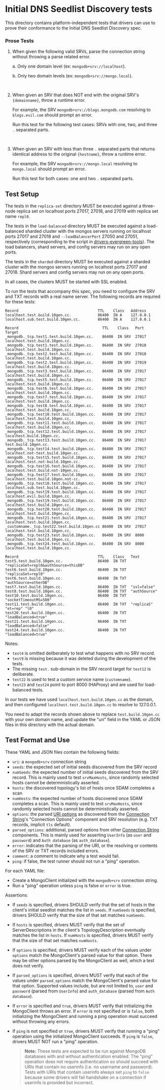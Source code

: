 # Initial DNS Seedlist Discovery tests

This directory contains platform-independent tests that drivers can use to prove their conformance to the Initial DNS
Seedlist Discovery spec.

### Prose Tests

1. When given the following valid SRVs, parse the connection string without throwing a parse related error.

   a. Only one domain level (ex: `mongodb+srv://localhost`).

   b. Only two domain levels (ex: `mongodb+srv://mongo.local`).

<br />

2. When given an SRV that does NOT end with the original SRV's `{domainname}`, throw a runtime error.

   For example, the SRV `mongodb+srv://blogs.mongodb.com` resolving to `blogs.evil.com` should prompt an error.

   Run this test for the following test cases: SRVs with one, two, and three `.` separated parts.

<br />  

3. When given an SRV with less than three `.` separated parts that returns identical address to the original
   `{hostname}`, throw a runtime error.

   For example, the SRV `mongodb+srv://mongo.local` resolving to `mongo.local` should prompt an error.

   Run this test for both cases: one and two `.` separated parts.

## Test Setup

The tests in the `replica-set` directory MUST be executed against a three-node replica set on localhost ports 27017,
27018, and 27019 with replica set name `repl0`.

The tests in the `load-balanced` directory MUST be executed against a load-balanced sharded cluster with the mongos
servers running on localhost ports 27017 and 27018 and `--loadBalancerPort` 27050 and 27051, respectively (corresponding
to the script in
[drivers-evergreen-tools](https://github.com/mongodb-labs/drivers-evergreen-tools/blob/master/.evergreen/run-load-balancer.sh)).
The load balancers, shard servers, and config servers may run on any open ports.

The tests in the `sharded` directory MUST be executed against a sharded cluster with the mongos servers running on
localhost ports 27017 and 27018. Shard servers and config servers may run on any open ports.

In all cases, the clusters MUST be started with SSL enabled.

To run the tests that accompany this spec, you need to configure the SRV and TXT records with a real name server. The
following records are required for these tests:

```
Record                                    TTL    Class   Address
localhost.test.build.10gen.cc.            86400  IN A    127.0.0.1
localhost.sub.test.build.10gen.cc.        86400  IN A    127.0.0.1

Record                                      TTL    Class   Port   Target
_mongodb._tcp.test1.test.build.10gen.cc.    86400  IN SRV  27017  localhost.test.build.10gen.cc.
_mongodb._tcp.test1.test.build.10gen.cc.    86400  IN SRV  27018  localhost.test.build.10gen.cc.
_mongodb._tcp.test2.test.build.10gen.cc.    86400  IN SRV  27018  localhost.test.build.10gen.cc.
_mongodb._tcp.test2.test.build.10gen.cc.    86400  IN SRV  27019  localhost.test.build.10gen.cc.
_mongodb._tcp.test3.test.build.10gen.cc.    86400  IN SRV  27017  localhost.test.build.10gen.cc.
_mongodb._tcp.test5.test.build.10gen.cc.    86400  IN SRV  27017  localhost.test.build.10gen.cc.
_mongodb._tcp.test6.test.build.10gen.cc.    86400  IN SRV  27017  localhost.test.build.10gen.cc.
_mongodb._tcp.test7.test.build.10gen.cc.    86400  IN SRV  27017  localhost.test.build.10gen.cc.
_mongodb._tcp.test8.test.build.10gen.cc.    86400  IN SRV  27017  localhost.test.build.10gen.cc.
_mongodb._tcp.test10.test.build.10gen.cc.   86400  IN SRV  27017  localhost.test.build.10gen.cc.
_mongodb._tcp.test11.test.build.10gen.cc.   86400  IN SRV  27017  localhost.test.build.10gen.cc.
_mongodb._tcp.test12.test.build.10gen.cc.   86400  IN SRV  27017  localhost.build.10gen.cc.
_mongodb._tcp.test13.test.build.10gen.cc.   86400  IN SRV  27017  test.build.10gen.cc.
_mongodb._tcp.test14.test.build.10gen.cc.   86400  IN SRV  27017  localhost.not-test.build.10gen.cc.
_mongodb._tcp.test15.test.build.10gen.cc.   86400  IN SRV  27017  localhost.test.not-build.10gen.cc.
_mongodb._tcp.test16.test.build.10gen.cc.   86400  IN SRV  27017  localhost.test.build.not-10gen.cc.
_mongodb._tcp.test17.test.build.10gen.cc.   86400  IN SRV  27017  localhost.test.build.10gen.not-cc.
_mongodb._tcp.test18.test.build.10gen.cc.   86400  IN SRV  27017  localhost.sub.test.build.10gen.cc.
_mongodb._tcp.test19.test.build.10gen.cc.   86400  IN SRV  27017  localhost.evil.build.10gen.cc.
_mongodb._tcp.test19.test.build.10gen.cc.   86400  IN SRV  27017  localhost.test.build.10gen.cc.
_mongodb._tcp.test20.test.build.10gen.cc.   86400  IN SRV  27017  localhost.test.build.10gen.cc.
_mongodb._tcp.test21.test.build.10gen.cc.   86400  IN SRV  27017  localhost.test.build.10gen.cc.
_customname._tcp.test22.test.build.10gen.cc 86400  IN SRV  27017  localhost.test.build.10gen.cc.
_mongodb._tcp.test23.test.build.10gen.cc.   86400  IN SRV  8000   localhost.test.build.10gen.cc.
_mongodb._tcp.test24.test.build.10gen.cc.   86400  IN SRV  8000   localhost.test.build.10gen.cc.

Record                                    TTL    Class   Text
test5.test.build.10gen.cc.                86400  IN TXT  "replicaSet=repl0&authSource=thisDB"
test6.test.build.10gen.cc.                86400  IN TXT  "replicaSet=repl0"
test6.test.build.10gen.cc.                86400  IN TXT  "authSource=otherDB"
test7.test.build.10gen.cc.                86400  IN TXT  "ssl=false"
test8.test.build.10gen.cc.                86400  IN TXT  "authSource"
test10.test.build.10gen.cc.               86400  IN TXT  "socketTimeoutMS=500"
test11.test.build.10gen.cc.               86400  IN TXT  "replicaS" "et=rep" "l0"
test20.test.build.10gen.cc.               86400  IN TXT  "loadBalanced=true"
test21.test.build.10gen.cc.               86400  IN TXT  "loadBalanced=false"
test24.test.build.10gen.cc.               86400  IN TXT  "loadBalanced=true"
```

Notes:

- `test4` is omitted deliberately to test what happens with no SRV record.
- `test9` is missing because it was deleted during the development of the tests.
- The missing `test.` sub-domain in the SRV record target for `test12` is deliberate.
- `test22` is used to test a custom service name (`customname`).
- `test23` and `test24` point to port 8000 (HAProxy) and are used for load-balanced tests.

In our tests we have used `localhost.test.build.10gen.cc` as the domain, and then configured
`localhost.test.build.10gen.cc` to resolve to 127.0.0.1.

You need to adapt the records shown above to replace `test.build.10gen.cc` with your own domain name, and update the
"uri" field in the YAML or JSON files in this directory with the actual domain.

## Test Format and Use

These YAML and JSON files contain the following fields:

- `uri`: a `mongodb+srv` connection string
- `seeds`: the expected set of initial seeds discovered from the SRV record
- `numSeeds`: the expected number of initial seeds discovered from the SRV record. This is mainly used to test
  `srvMaxHosts`, since randomly selected hosts cannot be deterministically asserted.
- `hosts`: the discovered topology's list of hosts once SDAM completes a scan
- `numHosts`: the expected number of hosts discovered once SDAM completes a scan. This is mainly used to test
  `srvMaxHosts`, since randomly selected hosts cannot be deterministically asserted.
- `options`: the parsed [URI options](../../uri-options/uri-options.md) as discovered from the
  [Connection String](../../connection-string/connection-string-spec.md)'s "Connection Options" component and SRV
  resolution (e.g. TXT records, implicit `tls` default).
- `parsed_options`: additional, parsed options from other
  [Connection String](../../connection-string/connection-string-spec.md) components. This is mainly used for asserting
  `UserInfo` (as `user` and `password`) and `Auth database` (as `auth_database`).
- `error`: indicates that the parsing of the URI, or the resolving or contents of the SRV or TXT records included
  errors.
- `comment`: a comment to indicate why a test would fail.
- `ping`: if false, the test runner should not run a "ping" operation.

For each YAML file:

- Create a MongoClient initialized with the `mongodb+srv` connection string.
- Run a "ping" operation unless `ping` is false or `error` is true.

Assertions:

- If `seeds` is specified, drivers SHOULD verify that the set of hosts in the client's initial seedlist matches the list
  in `seeds`. If `numSeeds` is specified, drivers SHOULD verify that the size of that set matches `numSeeds`.

- If `hosts` is specified, drivers MUST verify that the set of ServerDescriptions in the client's TopologyDescription
  eventually matches the list in `hosts`. If `numHosts` is specified, drivers MUST verify that the size of that set
  matches `numHosts`.

- If `options` is specified, drivers MUST verify each of the values under `options` match the MongoClient's parsed value
  for that option. There may be other options parsed by the MongoClient as well, which a test does not verify.

- If `parsed_options` is specified, drivers MUST verify that each of the values under `parsed_options` match the
  MongoClient's parsed value for that option. Supported values include, but are not limited to, `user` and `password`
  (parsed from `UserInfo`) and `auth_database` (parsed from `Auth database`).

- If `error` is specified and `true`, drivers MUST verify that initializing the MongoClient throws an error. If `error`
  is not specified or is `false`, both initializing the MongoClient and running a ping operation must succeed without
  throwing any errors.

- If `ping` is not specified or `true`, drivers MUST verify that running a "ping" operation using the initialized
  MongoClient succeeds. If `ping` is `false`, drivers MUST NOT run a "ping" operation.

  > **Note:** These tests are expected to be run against MongoDB databases with and without authentication enabled. The
  > "ping" operation does not require authentication so should succeed with URIs that contain no userinfo (i.e. no
  > username and password). Tests with URIs that contain userinfo always set `ping` to `false` because some drivers will
  > fail handshake on a connection if userinfo is provided but incorrect.
